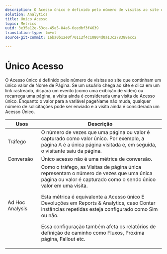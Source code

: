 ```yaml
---
description: O Acesso único é definido pelo número de visitas ao site que continham um único valor de Nome de Página. Se um usuário chega ao site e clica em um link rastreado, dispara um evento (como uma exibição de vídeo) ou recarrega uma página, a visita ainda é considerada uma visita de Acesso único. Enquanto o valor para a variável pageName não muda, qualquer número de solicitações pode ser enviado e a visita ainda é considerada um Acesso Único.
solution: Analytics
title: Único Acesso
topic: Metrics
uuid: 3e35a12e-53ca-45a5-84a6-6eedbf3f4639
translation-type: tm+mt
source-git-commit: 16ba0b12e0f70112f4c10804d0a13c278388ecc2

---
```



# Único Acesso

O Acesso único é definido pelo número de visitas ao site que continham um único valor de Nome de Página. Se um usuário chega ao site e clica em um link rastreado, dispara um evento (como uma exibição de vídeo) ou recarrega uma página, a visita ainda é considerada uma visita de Acesso único. Enquanto o valor para a variável pageName não muda, qualquer número de solicitações pode ser enviado e a visita ainda é considerada um Acesso Único.

<table id="table_00B26B47AA724D808F4C337750D7C9C7"> 
 <thead> 
  <tr> 
   <th colname="col1" class="entry"> Usos </th> 
   <th colname="col2" class="entry"> Descrição </th> 
  </tr> 
 </thead>
 <tbody> 
  <tr> 
   <td colname="col1"> Tráfego </td> 
   <td colname="col2"> O número de vezes que uma página ou valor é capturado como valor único. Por exemplo, a página A é a única página visitada e, em seguida, o visitante saiu da página. </td> 
  </tr> 
  <tr> 
   <td colname="col1"> Conversão </td> 
   <td colname="col2"> Único acesso não é uma métrica de conversão. </td> 
  </tr> 
  <tr> 
   <td colname="col1"> Ad Hoc Analysis </td> 
   <td colname="col2">Como o tráfego, as <span class="wintitle">Visitas de página única</span> representam o número de vezes que uma única página ou valor é capturado como o sendo único valor em uma visita. <p>Esta métrica é equivalente a <span class="wintitle">Acesso único</span> E <span class="wintitle">Devoluções</span> em Reports &amp; Analytics, caso <span class="wintitle">Contar instâncias repetidas</span> esteja configurado como Sim ou não. </p> <p>Essa configuração também afeta os relatórios de definição de caminho como Fluxos, Próxima página, Fallout etc. </p> </td> 
  </tr> 
 </tbody> 
</table>

